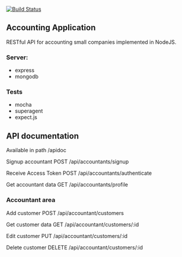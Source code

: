 [![Build Status](https://travis-ci.org/webkrak/accounting-api.svg?branch=master)](https://travis-ci.org/webkrak/accounting-api)

## Accounting Application
RESTful API for accounting small companies implemented in NodeJS.

### Server:
  - express
  - mongodb

### Tests
  - mocha
  - superagent
  - expect.js

## API documentation
Available in path /apidoc

Signup accountant
POST /api/accountants/signup

Receive Access Token
POST /api/accountants/authenticate

Get accountant data
GET /api/accountants/profile

### Accountant area

Add customer
POST /api/accountant/customers

Get customer data
GET /api/accountant/customers/:id

Edit customer
PUT /api/accountant/customers/:id

Delete customer
DELETE /api/accountant/customers/:id
